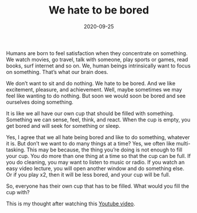 ﻿---
title: We hate to be bored
date: 2020-09-25
categories: journal
tags: motivation
---
Humans are born to feel satisfaction when they concentrate on something.
We watch movies, go travel, talk with someone, play sports or games, read books, surf internet and so on. 
We, human beings intrinsically want to focus on something.
That’s what our brain does.

We don’t want to sit and do nothing.
We hate to be bored. And we like excitement, pleasure, and achievement.
Well, maybe sometimes we may feel like wanting to do nothing.
But soon we would soon be bored and see ourselves doing something.

It is like we all have our own cup that should be filled with something.
Something we can sense, feel, think, and react.
When the cup is empty, you get bored and will seek for something or sleep.

Yes, I agree that we all hate being bored and like to do something, whatever it is. 
But don’t we want to do many things at a time? 
Yes, we often like multi-tasking.
This may be because, the thing you’re doing is not enough to fill your cup.
You do more than one thing at a time so that the cup can be full.
If you do cleaning, you may want to listen to music or radio.
If you watch an easy video lecture, you will open another window and do something else.
Or if you play x2, then it will be less bored, and your cup will be full.

So, everyone has their own cup that has to be filled.
What would you fill the cup with?

This is my thought after watching this [Youtube video](https://youtu.be/waTRjStRPrI).

